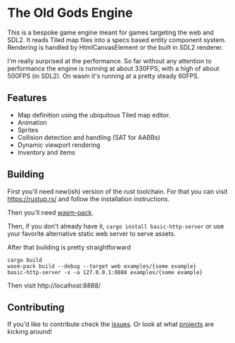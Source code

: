 # The Old Gods Engine

This is a bespoke game engine meant for games targeting the web and SDL2.
It reads Tiled map files into a specs based entity component system.
Rendering is handled by HtmlCanvasElement or the built in SDL2 renderer.

I'm really surprised at the performance. So far without any attention to
performance the engine is running at about 330FPS, with a high of about 500FPS 
(in SDL2). On wasm it's running at a pretty steady 60FPS.

## Features

* Map definition using the ubiquitous Tiled map editor.
* Animation
* Sprites
* Collision detection and handling (SAT for AABBs)
* Dynamic viewport rendering
* Inventory and items

## Building
First you'll need new(ish) version of the rust toolchain. For that you can visit
https://rustup.rs/ and follow the installation instructions.

Then you'll need [wasm-pack](https://rustwasm.github.io/wasm-pack/installer/).

Then, if you don't already have it, `cargo install basic-http-server` or use your
favorite alternative static web server to serve assets.

After that building is pretty straightforward

```
cargo build
wasm-pack build --debug --target web examples/{some example}
basic-http-server -x -a 127.0.0.1:8888 examples/{some example}
```

Then visit http://localhost:8888/

## Contributing

If you'd like to contribute check the [issues][issues]. Or look at what
[projects][projects] are kicking around!

[issues]: https://github.com/schell/old-gods/issues
[projects]: https://github.com/schell/old-gods/projects
